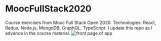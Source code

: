 # MoocFullStack2020
Course exercises from Mooc Full Stack Open 2020. Technologies: React, Redux, Node.js, MongoDB, GraphQL, TypeScript.  I update this repo as I advance in the course material.
![front page of app]('/frontPage.png')

